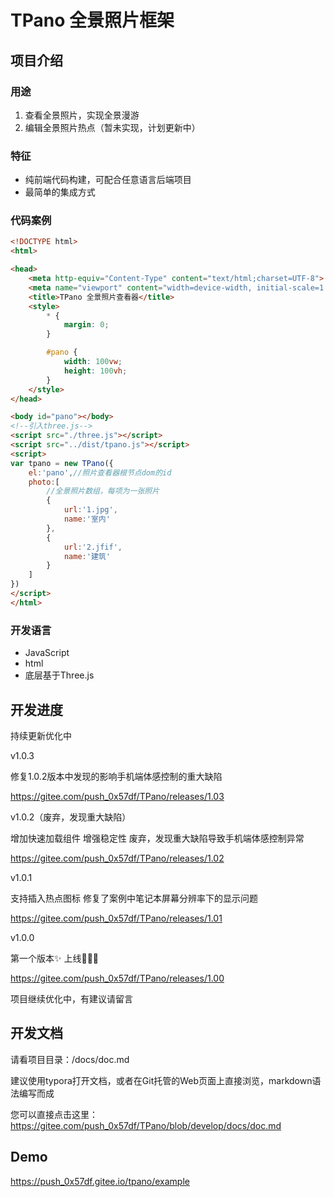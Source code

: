 # TPano 全景照片框架

## 项目介绍

### 用途

1. 查看全景照片，实现全景漫游
2. 编辑全景照片热点（暂未实现，计划更新中）

### 特征

- 纯前端代码构建，可配合任意语言后端项目
- 最简单的集成方式

### 代码案例

``` html
<!DOCTYPE html>
<html>

<head>
    <meta http-equiv="Content-Type" content="text/html;charset=UTF-8">
    <meta name="viewport" content="width=device-width, initial-scale=1.0">
    <title>TPano 全景照片查看器</title>
    <style>
        * {
            margin: 0;
        }

        #pano {
            width: 100vw;
            height: 100vh;
        }
    </style>
</head>

<body id="pano"></body>
<!--引入three.js-->
<script src="./three.js"></script>
<script src="../dist/tpano.js"></script>
<script>
var tpano = new TPano({
    el:'pano',//照片查看器根节点dom的id
    photo:[
        //全景照片数组，每项为一张照片
        {
            url:'1.jpg',
            name:'室内'
        },
        {
            url:'2.jfif',
            name:'建筑'
        }
    ]
})
</script>
</html>
```

### 开发语言

- JavaScript
- html
- 底层基于Three.js

## 开发进度

持续更新优化中

v1.0.3

修复1.0.2版本中发现的影响手机端体感控制的重大缺陷

https://gitee.com/push_0x57df/TPano/releases/1.03

v1.0.2（废弃，发现重大缺陷）

增加快速加载组件
增强稳定性
废弃，发现重大缺陷导致手机端体感控制异常

https://gitee.com/push_0x57df/TPano/releases/1.02

v1.0.1

支持插入热点图标
修复了案例中笔记本屏幕分辨率下的显示问题

https://gitee.com/push_0x57df/TPano/releases/1.01

v1.0.0

第一个版本✨
上线🎉🎉🎉

https://gitee.com/push_0x57df/TPano/releases/1.00

项目继续优化中，有建议请留言

## 开发文档

请看项目目录：/docs/doc.md

建议使用typora打开文档，或者在Git托管的Web页面上直接浏览，markdown语法编写而成

您可以直接点击这里：https://gitee.com/push_0x57df/TPano/blob/develop/docs/doc.md

## Demo

https://push_0x57df.gitee.io/tpano/example
